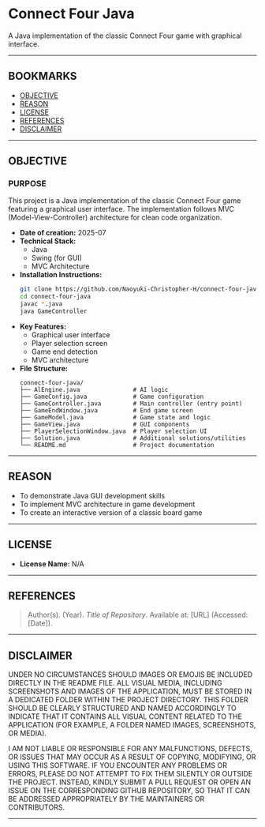 # Connect Four Java  

A Java implementation of the classic Connect Four game with graphical interface.  

---

## BOOKMARKS  

- [OBJECTIVE](#objective)  
- [REASON](#reason)  
- [LICENSE](#license)  
- [REFERENCES](#references)  
- [DISCLAIMER](#disclaimer)  

---

## OBJECTIVE  

### PURPOSE  

This project is a Java implementation of the classic Connect Four game featuring a graphical user interface. The implementation follows MVC (Model-View-Controller) architecture for clean code organization.  

- **Date of creation:** 2025-07  
- **Technical Stack:**  
  - Java  
  - Swing (for GUI)  
  - MVC Architecture  
- **Installation Instructions:**  
  ```bash
  git clone https://github.com/Naoyuki-Christopher-H/connect-four-java.git
  cd connect-four-java
  javac *.java
  java GameController
  ```
- **Key Features:**  
  - Graphical user interface  
  - Player selection screen  
  - Game end detection  
  - MVC architecture  
- **File Structure:**  
  ```
  connect-four-java/
  ├── AlEngine.java               # AI logic
  ├── GameConfig.java             # Game configuration
  ├── GameController.java         # Main controller (entry point)
  ├── GameEndWindow.java          # End game screen
  ├── GameModel.java              # Game state and logic
  ├── GameView.java               # GUI components
  ├── PlayerSelectionWindow.java  # Player selection UI
  ├── Solution.java               # Additional solutions/utilities
  └── README.md                   # Project documentation
  ```

---

## REASON  

- To demonstrate Java GUI development skills  
- To implement MVC architecture in game development  
- To create an interactive version of a classic board game  

---

## LICENSE  

- **License Name:** N/A  

---

## REFERENCES  

> Author(s). (Year). *Title of Repository*. Available at: [URL] (Accessed: [Date]).  

---

## DISCLAIMER  

UNDER NO CIRCUMSTANCES SHOULD IMAGES OR EMOJIS BE INCLUDED DIRECTLY IN 
THE README FILE. ALL VISUAL MEDIA, INCLUDING SCREENSHOTS AND IMAGES OF 
THE APPLICATION, MUST BE STORED IN A DEDICATED FOLDER WITHIN THE PROJECT 
DIRECTORY. THIS FOLDER SHOULD BE CLEARLY STRUCTURED AND NAMED ACCORDINGLY 
TO INDICATE THAT IT CONTAINS ALL VISUAL CONTENT RELATED TO THE APPLICATION 
(FOR EXAMPLE, A FOLDER NAMED IMAGES, SCREENSHOTS, OR MEDIA).

I AM NOT LIABLE OR RESPONSIBLE FOR ANY MALFUNCTIONS, DEFECTS, OR ISSUES THAT 
MAY OCCUR AS A RESULT OF COPYING, MODIFYING, OR USING THIS SOFTWARE. IF YOU 
ENCOUNTER ANY PROBLEMS OR ERRORS, PLEASE DO NOT ATTEMPT TO FIX THEM SILENTLY 
OR OUTSIDE THE PROJECT. INSTEAD, KINDLY SUBMIT A PULL REQUEST OR OPEN AN ISSUE 
ON THE CORRESPONDING GITHUB REPOSITORY, SO THAT IT CAN BE ADDRESSED APPROPRIATELY 
BY THE MAINTAINERS OR CONTRIBUTORS.

---
